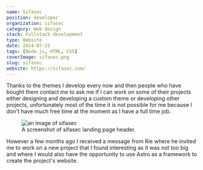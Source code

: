```yaml
---
name: Sifasec
position: developer
organization: sifasec
category: Web design
stack: Fullstack development
type: Website
date: 2024-07-25
tags: [Node.js, HTML, CSS]
coverImage: sifasec.png
slug: sifasec
website: https://sifasec.com/
---
```


Thanks to the themes I develop every now and then people who have bought them contact me to ask me if I can work on some of their projects either designing and developing a custom theme or developing other projects, unfortunately most of the time it is not possible for me because I don't have much free time at the moment as I have a full time job. <br />

<figure class='m-fig with-caption'>
  <img src="/images/sifasec.png" alt="an image of sifasec"/>
  <figcaption>A screenshot of sifasec landing page header.</figcaption>
</figure>

However a few months ago I received a message from Rie where he invited me to work on a new project that I found interesting as it was not too big and where I would also have the opportunity to use Astro as a framework to create the project's website.
